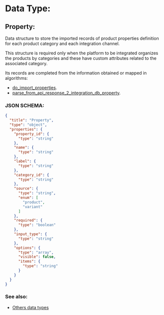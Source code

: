 # Data Type: 

## Property:

Data structure to store the imported records of product properties definition for each product category and each
integration channel.

This structure is required only when the platform to be integrated organizes the products by categories and these have
custom attributes related to the associated category.

Its records are completed from the information obtained or mapped in algorithms: 

* [do_import_properties](../action-algorithms/do_import_properties.md).
* [parse_from_api_response_2_integration_db_property](../parser-algorithms/parse_from_api_response_2_integration_db_property.md).

    
### JSON SCHEMA:
```JSON
{
  "title": "Property",
  "type": "object",
  "properties": {
    "property_id": {
      "type": "string"
    },
    "name": {
      "type": "string"
    },
    "label": {
      "type": "string"
    },
    "category_id": {
      "type": "string"
    },
    "source": {
      "type": "string",
      "enum": [
        "product",
        "variant"
      ]
    },
    "required": {
      "type": "boolean"
    },
    "input_type": {
      "type": "string"
    },
    "options": {
      "type": "array",
      "visible": false,
      "items": {
        "type": "string"
      }
    }
  }
}
```

### See also:
* [Others data types](overview?id=Property)